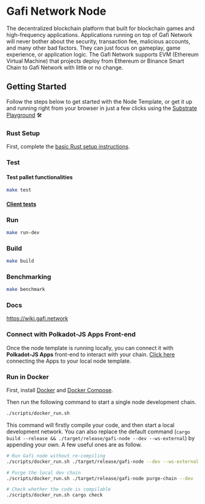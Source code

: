 # Gafi Network Node

The decentralized blockchain platform that built for blockchain games and high-frequency applications. Applications running on top of Gafi Network will never bother about the security, transaction fee, malicious accounts, and many other bad factors. They can just focus on gameplay, game experience, or application logic. The Gafi Network supports EVM (Ethereum Virtual Machine) that projects deploy from Ethereum or Binance Smart Chain to Gafi Network with little or no change.

## Getting Started

Follow the steps below to get started with the Node Template, or get it up and running right from
your browser in just a few clicks using
the [Substrate Playground](https://docs.substrate.io/playground/) :hammer_and_wrench:


### Rust Setup

First, complete the [basic Rust setup instructions](./docs/rust-setup.md).

### Test
  #### Test pallet functionalities
  ```sh
  make test
  ```
  #### [Client tests](https://github.com/cryptoviet/gafi/tree/master/tests)


### Run

```sh
make run-dev
```

### Build

```sh
make build
```

### Benchmarking

```sh
make benchmark
```

### Docs

https://wiki.gafi.network


### Connect with Polkadot-JS Apps Front-end

Once the node template is running locally, you can connect it with **Polkadot-JS Apps** front-end
to interact with your chain. [Click
here](https://polkadot.js.org/apps/#/explorer?rpc=ws://localhost:9944) connecting the Apps to your
local node template.


### Run in Docker

First, install [Docker](https://docs.docker.com/get-docker/) and
[Docker Compose](https://docs.docker.com/compose/install/).

Then run the following command to start a single node development chain.

```bash
./scripts/docker_run.sh
```

This command will firstly compile your code, and then start a local development network. You can
also replace the default command
(`cargo build --release && ./target/release/gafi-node --dev --ws-external`)
by appending your own. A few useful ones are as follow.

```bash
# Run Gafi node without re-compiling
./scripts/docker_run.sh ./target/release/gafi-node --dev --ws-external

# Purge the local dev chain
./scripts/docker_run.sh ./target/release/gafi-node purge-chain --dev

# Check whether the code is compilable
./scripts/docker_run.sh cargo check
```
